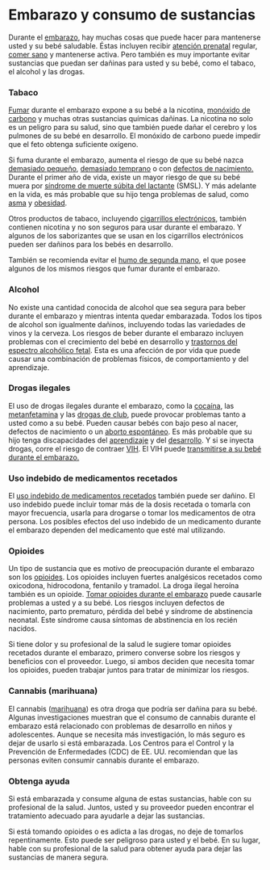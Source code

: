 Embarazo y consumo de sustancias
================================


Durante el [embarazo](https://medlineplus.gov/spanish/pregnancy.html), hay muchas cosas que puede hacer para 
mantenerse usted y su bebé saludable. Éstas incluyen recibir [atención prenatal](https://medlineplus.gov/spanish/prenatalcare.html) regular, [comer sano](https://medlineplus.gov/spanish/pregnancyandnutrition.html) y mantenerse activa. Pero también es muy importante evitar sustancias que puedan ser dañinas para usted y su bebé, como el tabaco, el alcohol y las drogas.


### Tabaco


[Fumar](https://medlineplus.gov/spanish/smoking.html) durante el embarazo expone a su bebé a la nicotina, 
[monóxido de carbono](https://medlineplus.gov/spanish/carbonmonoxidepoisoning.html) y muchas otras sustancias químicas dañinas. La nicotina no solo es un peligro para su salud, sino que también puede dañar el cerebro y los pulmones de su bebé en desarrollo. El monóxido de carbono puede impedir que el feto obtenga suficiente oxígeno.


Si fuma durante el embarazo, aumenta el riesgo de que su bebé 
nazca [demasiado pequeño](https://medlineplus.gov/spanish/birthweight.html), [demasiado temprano](https://medlineplus.gov/spanish/prematurebabies.html) o con [defectos de nacimiento.](https://medlineplus.gov/spanish/birthdefects.html) Durante el primer año de vida, existe un mayor riesgo de que su bebé muera por [síndrome de muerte súbita del lactante](https://medlineplus.gov/spanish/suddeninfantdeathsyndrome.html) (SMSL). 
Y más adelante en la vida, es más probable que su hijo tenga problemas de salud, como [asma](https://medlineplus.gov/spanish/asthma.html) y [obesidad](https://medlineplus.gov/spanish/obesity.html).


Otros productos de tabaco, incluyendo [cigarrillos electrónicos](https://medlineplus.gov/spanish/ecigarettes.html), 
también contienen nicotina y no son seguros para usar durante el 
embarazo. Y algunos de los saborizantes que se usan en los cigarrillos 
electrónicos pueden ser dañinos para los bebés en desarrollo.


También se recomienda evitar el [humo de segunda mano](https://medlineplus.gov/spanish/secondhandsmoke.html), el que 
posee algunos de los mismos riesgos que fumar durante el embarazo.


### Alcohol


No existe una cantidad conocida de alcohol que sea segura para beber durante el embarazo y mientras intenta quedar embarazada. Todos los tipos de alcohol son igualmente dañinos, incluyendo todas las variedades de vinos y la cerveza. Los riesgos de beber durante el embarazo incluyen problemas con el crecimiento del bebé en desarrollo y [trastornos del espectro alcohólico fetal](https://medlineplus.gov/spanish/fetalalcoholspectrumdisorders.html). Esta es una afección de por vida que puede causar una combinación de problemas físicos, de comportamiento y del aprendizaje.


### Drogas ilegales


El uso de drogas ilegales durante el embarazo, como la [cocaína](https://medlineplus.gov/spanish/cocaine.html), 
las [metanfetamina](https://medlineplus.gov/spanish/methamphetamine.html) y las [drogas de club](https://medlineplus.gov/spanish/clubdrugs.html), puede provocar problemas tanto a usted como a su bebé. Pueden causar bebés con bajo peso al 
nacer, defectos de nacimiento o un [aborto espontáneo](https://medlineplus.gov/spanish/miscarriage.html). Es más 
probable que su hijo tenga discapacidades del [aprendizaje](https://medlineplus.gov/spanish/learningdisabilities.html) y del 
[desarrollo](https://medlineplus.gov/spanish/developmentaldisabilities.html). Y si se inyecta drogas, corre el riesgo de contraer [VIH](https://medlineplus.gov/spanish/hiv.html). El VIH puede [transmitirse a su bebé durante el embarazo.](https://medlineplus.gov/spanish/hivandpregnancy.html)


### Uso indebido de medicamentos recetados


El [uso indebido de medicamentos recetados](https://medlineplus.gov/spanish/prescriptiondrugmisuse.html) también puede ser dañino. El uso indebido puede incluir tomar más de la dosis recetada o tomarla con mayor frecuencia, usarla para drogarse o tomar los medicamentos de otra persona. Los posibles efectos del uso indebido de un medicamento durante el embarazo dependen del medicamento que esté mal utilizando.


### Opioides


Un tipo de sustancia que es motivo de preocupación durante el 
embarazo son los [opioides](https://medlineplus.gov/spanish/opioidsandopioidusedisorderoud.html). Los opioides incluyen fuertes analgésicos recetados como oxicodona, hidrocodona, fentanilo y tramadol. La droga ilegal heroína también es un opioide. [Tomar opioides durante el embarazo](https://medlineplus.gov/spanish/pregnancyandopioids.html) puede causarle problemas a usted y a su bebé. Los riesgos incluyen defectos de nacimiento, parto prematuro, pérdida del bebé y síndrome de abstinencia neonatal. Este síndrome causa síntomas de abstinencia en los recién nacidos.


Si tiene dolor y su profesional de la salud le sugiere tomar opioides recetados durante el embarazo, primero converse sobre los riesgos y beneficios con el proveedor. Luego, si ambos deciden que necesita tomar los opioides, pueden trabajar juntos para tratar de minimizar los riesgos.


### Cannabis (marihuana)


El cannabis ([marihuana](https://medlineplus.gov/spanish/marijuana.html)) es otra droga que podría ser dañina para 
su bebé. Algunas investigaciones muestran que el consumo de 
cannabis durante el embarazo está relacionado con problemas de 
desarrollo en niños y adolescentes. Aunque se necesita más 
investigación, lo más seguro es dejar de usarlo si está embarazada. 
Los Centros para el Control y la Prevención de Enfermedades (CDC) 
de EE. UU. recomiendan que las personas eviten consumir cannabis 
durante el embarazo.


### Obtenga ayuda


Si está embarazada y consume alguna de estas sustancias, hable 
con su profesional de la salud. Juntos, usted y su proveedor pueden 
encontrar el tratamiento adecuado para ayudarle a dejar las 
sustancias.


Si está tomando opioides o es adicta a las drogas, no deje de 
tomarlos repentinamente. Esto puede ser peligroso para usted y el 
bebé. En su lugar, hable con su profesional de la salud para obtener 
ayuda para dejar las sustancias de manera segura.

